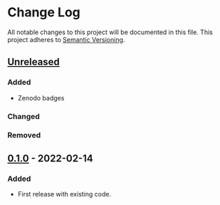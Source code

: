# Change Log

All notable changes to this project will be documented in this file.
This project adheres to [Semantic Versioning](http://semver.org/).

## [Unreleased]

### Added

- Zenodo badges

### Changed

### Removed

## [0.1.0] - 2022-02-14

### Added

- First release with existing code.

[Unreleased]: https://github.com/nlesc-recruit/CUDA-wrappers/compare/0.1.0...HEAD
[0.1.0]: https://github.com/nlesc-recruit/CUDA-wrappers/releases/tag/0.1.0